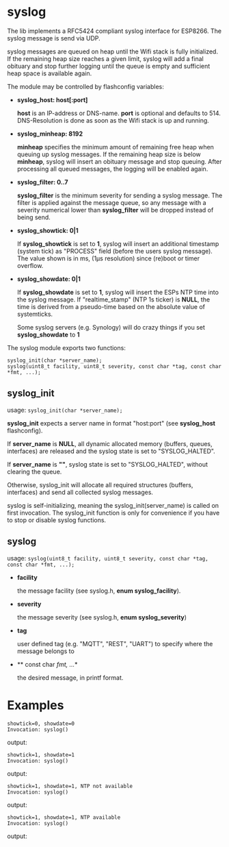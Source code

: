 syslog
======

The lib implements a RFC5424 compliant syslog interface for ESP8266. The syslog
message is send via UDP.

syslog messages are queued on heap until the Wifi stack is fully initialized.
If the remaining heap size reaches a given limit, syslog will add a final obituary
and stop further logging until the queue is empty and sufficient heap space is
available again.

The module may be controlled by flashconfig variables:

* **syslog_host: host[:port]**

    **host** is an IP-address or DNS-name. **port** is optional and defaults to 514.
DNS-Resolution is done as soon as the Wifi stack is up and running.

* **syslog_minheap: 8192**

    **minheap** specifies the minimum amount of remaining free heap when queuing up
syslog messages. If the remaining heap size is below **minheap**, syslog will insert
an obituary message and stop queuing. After processing all queued messages, the
logging will be enabled again.

* **syslog_filter: 0..7**

    **syslog_filter** is the minimum severity for sending a syslog message. The filter
is applied against the message queue, so any message with a severity numerical lower
than **syslog_filter** will be dropped instead of being send.

* **syslog_showtick: 0|1**

    If **syslog_showtick** is set to **1**, syslog will insert an additional timestamp
(system tick) as "PROCESS" field (before the users syslog message).
The value shown is in ms, (1µs resolution) since (re)boot or timer overflow.

* **syslog_showdate: 0|1**

    If **syslog_showdate** is set to **1**, syslog will insert the ESPs NTP time
into the syslog message. If "realtime_stamp" (NTP 1s ticker) is **NULL**, the
time is derived from a pseudo-time based on the absolute value of systemticks.

    Some syslog servers (e.g. Synology) will do crazy things if you set **syslog_showdate** to **1**


The syslog module exports two functions:

```
syslog_init(char *server_name);
syslog(uint8_t facility, uint8_t severity, const char *tag, const char *fmt, ...);
```

syslog_init
-----------
usage: `syslog_init(char *server_name);`

**syslog_init** expects a server name in format "host:port" (see **syslog_host** flashconfig).

If **server_name** is **NULL**, all dynamic allocated memory (buffers, queues, interfaces)
are released and the syslog state is set to "SYSLOG_HALTED".

If **server_name** is **""**, syslog state is set to "SYSLOG_HALTED", without clearing
the queue.

Otherwise, syslog_init will allocate all required structures (buffers, interfaces) and
send all collected syslog messages.

syslog is self-initializing, meaning the syslog_init(server_name) is called on first
invocation. The syslog_init function is only for convenience if you have to stop or disable syslog functions.


syslog
------
usage: `syslog(uint8_t facility, uint8_t severity, const char *tag, const char *fmt, ...);`

* **facility**

    the message facility (see syslog.h, **enum syslog_facility**).

* **severity**

    the message severity (see syslog.h, **enum syslog_severity**)

* **tag**

    user defined tag (e.g. "MQTT", "REST", "UART") to specify where the message belongs to

* ** const char *fmt, ...**

    the desired message, in printf format.

Examples
========

    showtick=0, showdate=0
    Invocation: syslog()
output:

    showtick=1, showdate=1
    Invocation: syslog()
output:

    showtick=1, showdate=1, NTP not available
    Invocation: syslog()
output:

    showtick=1, showdate=1, NTP available
    Invocation: syslog()
output:

